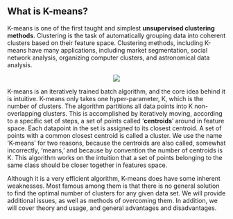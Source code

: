 ## What is K-means?

K-means is one of the first taught and simplest **unsupervised clustering methods**. Clustering is the task of automatically grouping data into coherent clusters based on their feature space. Clustering methods, including K-means have many applications, including market segmentation, social network analysis, organizing computer clusters, and astronomical data analysis. 


<p align="center">
    <img class="plot" src="/assets/image7.png" />
</p>


K-means is an iteratively trained batch algorithm, and the core idea behind it is intuitive. K-means only takes one hyper-parameter, K, which is the number of clusters. The algorithm partitions all data points  into K non-overlapping clusters. This is accomplished by iteratively moving, according to a specific set of steps, a set of points called ‘**centroids**’ around in feature space. Each datapoint in the set is assigned to its closest centroid. A set of points with a common closest centroid is called a cluster.  We use the name ‘K-means’ for two reasons, because the centroids are also called, somewhat incorrectly, ‘means,’ and because by convention the number of centroids is K.  This algorithm works on the intuition that a set of points belonging to the same class should be closer together in features space. 

Although it is a very efficient algorithm, K-means does have some inherent weaknesses. Most famous among them is that there is no general solution to find the optimal number of clusters for any given data set. We will provide additional issues, as well as methods of overcoming them. In addition, we will cover theory and usage, and general advantages and disadvantages.

